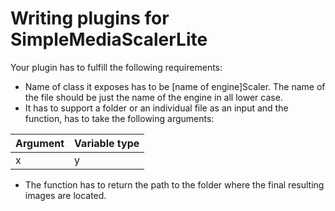 # Writing plugins for SimpleMediaScalerLite

Your plugin has to fulfill the following requirements:
- Name of class it exposes has to be [name of engine]Scaler. The name of the file should be just the name of the engine in all lower case.
- It has to support a folder or an individual file as an input and the function, has to take the following arguments:

Argument | Variable type 
---------|---------------
x        | y

- The function has to return the path to the folder where the final resulting images are located.